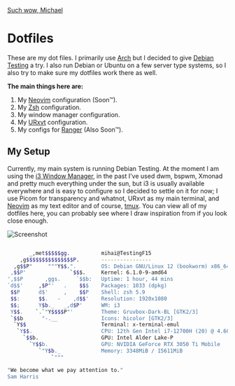 <a href="michaelradu.substack.com/">Such wow, Michael</a>

# Dotfiles
These are my dot files. I primarily use [Arch](https://www.archlinux.org) but I decided to give [Debian Testing](https://www.debian.org/) a try. I also run Debian or Ubuntu on a few server type systems, so I also try to make sure my dotfiles work there as well.

**The main things here are:**
1. My [Neovim](https://neovim.io/) configuration (Soon™). 
2. My [Zsh](https://www.zsh.org/) configuration.
3. My window manager configuration.
4. My [URxvt](https://wiki.archlinux.org/title/rxvt-unicode) configuration.
5. My configs for [Ranger](https://github.com/ranger/ranger) (Also Soon™).

## My Setup
Currently, my main system is running Debian Testing. At the moment I am using the [i3 Window Manager](https://i3wm.org/), in the past I've used dwm, bspwm, Xmonad and pretty much everything under the sun, but i3 is usually available everywhere and is easy to configure so I decided to settle on it for now; I use Picom for transparency and whatnot, URxvt as my main terminal, and [Neovim](https://github.com/neovim/neovim) as my text editor and of course, [tmux](https://github.com/tmux/tmux/wiki). You can view all of my dotfiles here, you can probably see where I draw inspiration from if you look close enough.

![Screenshot](images/desktop.jpg)
```sh

       _,met$$$$$gg.          mihai@TestingF15 
    ,g$$$$$$$$$$$$$$$P.       ---------------- 
  ,g$$P"     """Y$$.".        OS: Debian GNU/Linux 12 (bookworm) x86_64 
 ,$$P'              `$$$.     Kernel: 6.1.0-9-amd64  
',$$P       ,ggs.     `$$b:   Uptime: 1 hour, 44 mins 
`d$$'     ,$P"'   .    $$$    Packages: 1033 (dpkg) 
 $$P      d$'     ,    $$P    Shell: zsh 5.9 
 $$:      $$.   -    ,d$$'    Resolution: 1920x1080 
 $$;      Y$b._   _,d$P'      WM: i3  
 Y$$.    `.`"Y$$$$P"'         Theme: Gruvbox-Dark-BL [GTK2/3] 
 `$$b      "-.__              Icons: hicolor [GTK2/3] 
  `Y$$                        Terminal: x-terminal-emul 
   `Y$$.                      CPU: 12th Gen Intel i7-12700H (20) @ 4.600GHz 
     `$$b.                    GPU: Intel Alder Lake-P 
       `Y$$b.                 GPU: NVIDIA GeForce RTX 3050 Ti Mobile 
          `"Y$b._             Memory: 3348MiB / 15611MiB 
              `"""            

"We become what we pay attention to." 
Sam Harris
```
